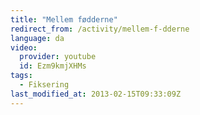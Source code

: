 ```yaml
---
title: "Mellem fødderne"
redirect_from: /activity/mellem-f-dderne
language: da
video:
  provider: youtube
  id: Ezm9kmjXHMs
tags:
  - Fiksering
last_modified_at: 2013-02-15T09:33:09Z
---
```



